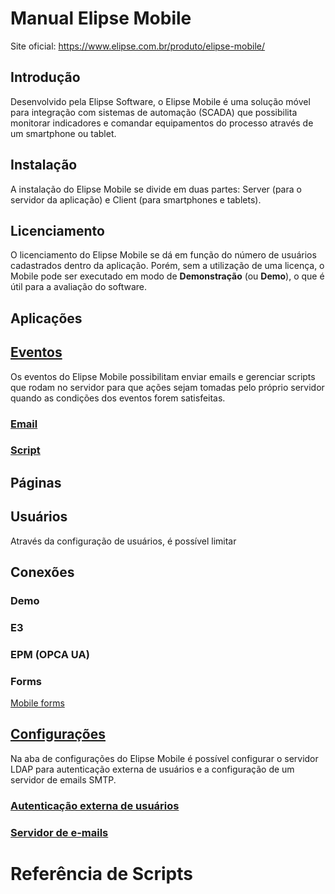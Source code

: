 # Manual Elipse Mobile

Site oficial:
https://www.elipse.com.br/produto/elipse-mobile/

## Introdução

 Desenvolvido pela Elipse Software, o Elipse Mobile é uma solução móvel para integração com sistemas de automação (SCADA) que possibilita monitorar indicadores e comandar equipamentos do processo através de um smartphone ou tablet.
 
## Instalação

 A instalação do Elipse Mobile se divide em duas partes: Server (para o servidor da aplicação) e Client (para smartphones e tablets).

## Licenciamento

 O licenciamento do Elipse Mobile se dá em função do número de usuários cadastrados dentro da aplicação. Porém, sem a utilização de uma licença, o Mobile pode ser executado em modo de **Demonstração** (ou **Demo**), o que é útil para a avaliação do software.

## Aplicações

## [Eventos](events.md)
  
  Os eventos do Elipse Mobile possibilitam enviar emails e gerenciar scripts que rodam no servidor para que ações sejam tomadas pelo próprio servidor quando as condições dos eventos forem satisfeitas.
  
### [Email](events.md#email)
  
### [Script](events.md#script)

## Páginas

## Usuários
 
 Através da configuração de usuários, é possível limitar 
  
## Conexões 

### Demo

### E3

### EPM (OPCA UA)

### Forms
[Mobile forms](forms.md)

## [Configurações](config.md)
 Na aba de configurações do Elipse Mobile é possível configurar o servidor LDAP para autenticação externa de usuários e a configuração de um servidor de emails SMTP.

### [Autenticação externa de usuários](config.md#autenticação-externa-de-usuários)
 
### [Servidor de e-mails](config.md#servidor-de-e-mails)

# Referência de Scripts
